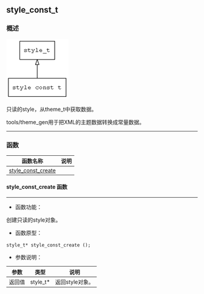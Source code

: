 ## style\_const\_t
### 概述
![image](images/style_const_t_0.png)


 只读的style，从theme\_t中获取数据。

 tools/theme_gen用于把XML的主题数据转换成常量数据。


----------------------------------
### 函数
<p id="style_const_t_methods">

| 函数名称 | 说明 | 
| -------- | ------------ | 
| <a href="#style_const_t_style_const_create">style\_const\_create</a> |  |
#### style\_const\_create 函数
-----------------------

* 函数功能：

> <p id="style_const_t_style_const_create">
 创建只读的style对象。



* 函数原型：

```
style_t* style_const_create ();
```

* 参数说明：

| 参数 | 类型 | 说明 |
| -------- | ----- | --------- |
| 返回值 | style\_t* | 返回style对象。 |
